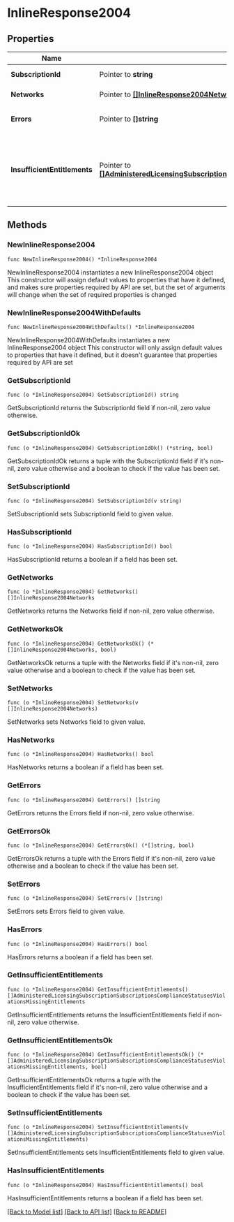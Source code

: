 # InlineResponse2004

## Properties

Name | Type | Description | Notes
------------ | ------------- | ------------- | -------------
**SubscriptionId** | Pointer to **string** | Subscription ID | [optional] 
**Networks** | Pointer to [**[]InlineResponse2004Networks**](InlineResponse2004Networks.md) | Unbound networks | [optional] 
**Errors** | Pointer to **[]string** | Array of errors if failed | [optional] 
**InsufficientEntitlements** | Pointer to [**[]AdministeredLicensingSubscriptionSubscriptionsComplianceStatusesViolationsMissingEntitlements**](AdministeredLicensingSubscriptionSubscriptionsComplianceStatusesViolationsMissingEntitlements.md) | A list of entitlements required to successfully bind the networks to the subscription | [optional] 

## Methods

### NewInlineResponse2004

`func NewInlineResponse2004() *InlineResponse2004`

NewInlineResponse2004 instantiates a new InlineResponse2004 object
This constructor will assign default values to properties that have it defined,
and makes sure properties required by API are set, but the set of arguments
will change when the set of required properties is changed

### NewInlineResponse2004WithDefaults

`func NewInlineResponse2004WithDefaults() *InlineResponse2004`

NewInlineResponse2004WithDefaults instantiates a new InlineResponse2004 object
This constructor will only assign default values to properties that have it defined,
but it doesn't guarantee that properties required by API are set

### GetSubscriptionId

`func (o *InlineResponse2004) GetSubscriptionId() string`

GetSubscriptionId returns the SubscriptionId field if non-nil, zero value otherwise.

### GetSubscriptionIdOk

`func (o *InlineResponse2004) GetSubscriptionIdOk() (*string, bool)`

GetSubscriptionIdOk returns a tuple with the SubscriptionId field if it's non-nil, zero value otherwise
and a boolean to check if the value has been set.

### SetSubscriptionId

`func (o *InlineResponse2004) SetSubscriptionId(v string)`

SetSubscriptionId sets SubscriptionId field to given value.

### HasSubscriptionId

`func (o *InlineResponse2004) HasSubscriptionId() bool`

HasSubscriptionId returns a boolean if a field has been set.

### GetNetworks

`func (o *InlineResponse2004) GetNetworks() []InlineResponse2004Networks`

GetNetworks returns the Networks field if non-nil, zero value otherwise.

### GetNetworksOk

`func (o *InlineResponse2004) GetNetworksOk() (*[]InlineResponse2004Networks, bool)`

GetNetworksOk returns a tuple with the Networks field if it's non-nil, zero value otherwise
and a boolean to check if the value has been set.

### SetNetworks

`func (o *InlineResponse2004) SetNetworks(v []InlineResponse2004Networks)`

SetNetworks sets Networks field to given value.

### HasNetworks

`func (o *InlineResponse2004) HasNetworks() bool`

HasNetworks returns a boolean if a field has been set.

### GetErrors

`func (o *InlineResponse2004) GetErrors() []string`

GetErrors returns the Errors field if non-nil, zero value otherwise.

### GetErrorsOk

`func (o *InlineResponse2004) GetErrorsOk() (*[]string, bool)`

GetErrorsOk returns a tuple with the Errors field if it's non-nil, zero value otherwise
and a boolean to check if the value has been set.

### SetErrors

`func (o *InlineResponse2004) SetErrors(v []string)`

SetErrors sets Errors field to given value.

### HasErrors

`func (o *InlineResponse2004) HasErrors() bool`

HasErrors returns a boolean if a field has been set.

### GetInsufficientEntitlements

`func (o *InlineResponse2004) GetInsufficientEntitlements() []AdministeredLicensingSubscriptionSubscriptionsComplianceStatusesViolationsMissingEntitlements`

GetInsufficientEntitlements returns the InsufficientEntitlements field if non-nil, zero value otherwise.

### GetInsufficientEntitlementsOk

`func (o *InlineResponse2004) GetInsufficientEntitlementsOk() (*[]AdministeredLicensingSubscriptionSubscriptionsComplianceStatusesViolationsMissingEntitlements, bool)`

GetInsufficientEntitlementsOk returns a tuple with the InsufficientEntitlements field if it's non-nil, zero value otherwise
and a boolean to check if the value has been set.

### SetInsufficientEntitlements

`func (o *InlineResponse2004) SetInsufficientEntitlements(v []AdministeredLicensingSubscriptionSubscriptionsComplianceStatusesViolationsMissingEntitlements)`

SetInsufficientEntitlements sets InsufficientEntitlements field to given value.

### HasInsufficientEntitlements

`func (o *InlineResponse2004) HasInsufficientEntitlements() bool`

HasInsufficientEntitlements returns a boolean if a field has been set.


[[Back to Model list]](../README.md#documentation-for-models) [[Back to API list]](../README.md#documentation-for-api-endpoints) [[Back to README]](../README.md)



